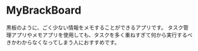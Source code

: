 # MyBrackBoard
黒板のように、ごく少ない情報をメモすることができるアプリです。
タスク管理アプリやメモアプリを使用しても、タスクを多く重ねすぎて何から実行するべきかわからなくなってしまう人におすすめです。
